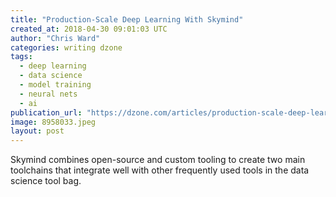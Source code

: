 ```yaml
---
title: "Production-Scale Deep Learning With Skymind"
created_at: 2018-04-30 09:01:03 UTC
author: "Chris Ward"
categories: writing dzone
tags:
  - deep learning
  - data science
  - model training
  - neural nets
  - ai
publication_url: "https://dzone.com/articles/production-scale-deep-learning-with-skymind"
image: 8958033.jpeg
layout: post
---
```

Skymind combines open-source and custom tooling to create two main toolchains that integrate well with other frequently used tools in the data science tool bag.

